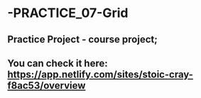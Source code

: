 # -PRACTICE_07-Grid

## Practice Project - course project;
## You can check it here: https://app.netlify.com/sites/stoic-cray-f8ac53/overview

